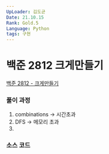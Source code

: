 ```yaml
---
UpLoader: 김도균
Date: 21.10.15
Rank: Gold.5
Language: Python
tags: 구현
---
```


# 백준 2812 크게만들기

[백준 2812 - 크게만들기](link)  
  

### 풀이 과정  

1. combinations -> 시간초과
2. DFS -> 메모리 초과
3. 

### 소스 코드

```Language

```